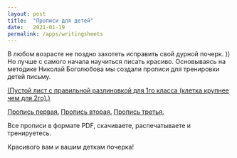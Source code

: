 ```yaml
---
layout: post
title:  "Прописи для детей"
date:   2021-01-19
permalink: /apps/writingsheets
---
```


В любом возрасте не поздно захотеть исправить свой дурной почерк. ))
Но лучше с самого начала научиться писать красиво.
Основываясь на методике Николай Боголюбова мы создали прописи для тренировки детей письму. 

<a href = "https://github.com/handcraftedsoftware/printable/raw/main/writing-sheet-blank.pdf">(Пустой лист с правильной разлиновкой для 1го класса (клетка крупнее чем для 2го).)</a>

<a href ="https://github.com/handcraftedsoftware/printable/raw/main/writing-sheet-lesson-1.pdf"> Пропись первая.</a>
<a href ="https://github.com/handcraftedsoftware/printable/raw/main/writing-sheet-lesson-2.pdf"> Пропись вторая.</a>
<a href ="https://github.com/handcraftedsoftware/printable/raw/main/writing-sheet-lesson-3.pdf"> Пропись третья.</a>

Все прописи в формате PDF, скачиваете, распечатываете и тренируетесь.

Красивого вам и вашим деткам почерка!
